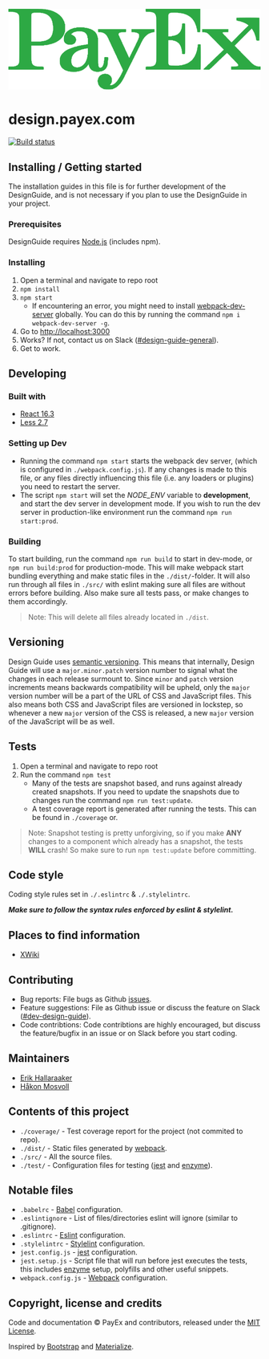 ![PayEx logo](./src/img/px-logo.svg)

# design.payex.com

[![Build status](https://ci.appveyor.com/api/projects/status/u04ft9aha1uwiex4/branch/master?svg=true)](https://ci.appveyor.com/project/erikhallaraaker/design-payex-com/branch/master)

## Installing / Getting started

The installation guides in this file is for further development of the DesignGuide, and is not necessary if you plan to use the DesignGuide in your project.

### Prerequisites

DesignGuide requires [Node.js](https://nodejs.org/en/) (includes npm).

### Installing

1. Open a terminal and navigate to repo root
1. `npm install`
1. `npm start`
    * If encountering an error, you might need to install [webpack-dev-server](https://github.com/webpack/webpack-dev-server) globally. You can do this by running the command `npm i webpack-dev-server -g`.
1. Go to <http://localhost:3000>
1. Works? If not, contact us on Slack ([#design-guide-general](https://payex.slack.com/messages/C0L3W8B2S/)).
1. Get to work.

## Developing

### Built with

* [React 16.3](https://reactjs.org/)
* [Less 2.7](http://lesscss.org/)

### Setting up Dev

* Running the command `npm start` starts the webpack dev server, (which is configured in `./webpack.config.js`). If any changes is made to this file, or any files directly influencing this file (i.e. any loaders or plugins) you need to restart the server.
* The script `npm start` will set the *NODE_ENV* variable to __development__, and start the dev server in development mode. If you wish to run the dev server in production-like environment run the command `npm run start:prod`.

### Building

To start building, run the command `npm run build` to start in dev-mode, or `npm run build:prod` for production-mode. This will make webpack start bundling everything and make static files in the `./dist/`-folder. It will also run through all files in `./src/` with eslint making sure all files are without errors before building. Also make sure all tests pass, or make changes to them accordingly.
> Note: This will delete all files already located in `./dist`.

## Versioning

Design Guide uses [semantic versioning](http://semver.org/). This means that internally, Design Guide will use a `major.minor.patch` version number to signal what the changes in each release surmount to. Since `minor` and `patch` version increments means backwards compatibility will be upheld, only the `major` version number will be a part of the URL of CSS and JavaScript files. This also means both CSS and JavaScript files are versioned in lockstep, so whenever a new `major` version of the CSS is released, a new `major` version of the JavaScript will be as well.

## Tests

1. Open a terminal and navigate to repo root
1. Run the command `npm test`
    * Many of the tests are snapshot based, and runs against already created snapshots. If you need to update the snapshots due to changes run the command `npm run test:update`.
    * A test coverage report is generated after running the tests. This can be found in `./coverage` or.
> Note: Snapshot testing is pretty unforgiving, so if you make __ANY__ changes to a component which already has a snapshot, the tests __WILL__ crash! So make sure to run `npm test:update` before committing.

## Code style

Coding style rules set in `./.eslintrc` & `./.stylelintrc`.

__*Make sure to follow the syntax rules enforced by eslint & stylelint.*__

## Places to find information

* [XWiki](https://wiki.payex.com/xwiki/bin/view/Team%20Area/team-ux/Designguide/)

## Contributing

* Bug reports: File bugs as Github [issues](https://github.com/PayEx/design.payex.com/issues).
* Feature suggestions: File as Github issue or discuss the feature on Slack ([#dev-design-guide](https://payex.slack.com/messages/C0L3W8B2S/)).
* Code contribtions: Code contribtions are highly encouraged, but discuss the feature/bugfix in an issue or on Slack before you start coding.

## Maintainers

* [Erik Hallaraaker](https://github.com/erikhallaraaker)
* [Håkon Mosvoll](https://github.com/hmosvoll)

## Contents of this project

* `./coverage/` - Test coverage report for the project (not commited to repo).
* `./dist/` - Static files generated by [webpack](https://webpack.js.org/).
* `./src/` - All the source files.
* `./test/` - Configuration files for testing ([jest](https://facebook.github.io/jest/) and [enzyme](http://airbnb.io/enzyme/)).

## Notable files

* `.babelrc` - [Babel](https://babeljs.io/) configuration.
* `.eslintignore` - List of files/directories eslint will ignore (similar to .gitignore).
* `.eslintrc` - [Eslint](https://eslint.org/) configuration.
* `.stylelintrc` - [Stylelint](https://stylelint.io/) configuration.
* `jest.config.js` - [jest](https://facebook.github.io/jest/) configuration.
* `jest.setup.js` - Script file that will run before jest executes the tests, this includes [enzyme](http://airbnb.io/enzyme/) setup, polyfills and other useful snippets.
* `webpack.config.js` - [Webpack](https://webpack.js.org/) configuration.

## Copyright, license and credits

Code and documentation © PayEx and contributors, released under the [MIT License](LICENSE).

Inspired by [Bootstrap](http://getbootstrap.com/) and [Materialize](https://materializecss.com/).
